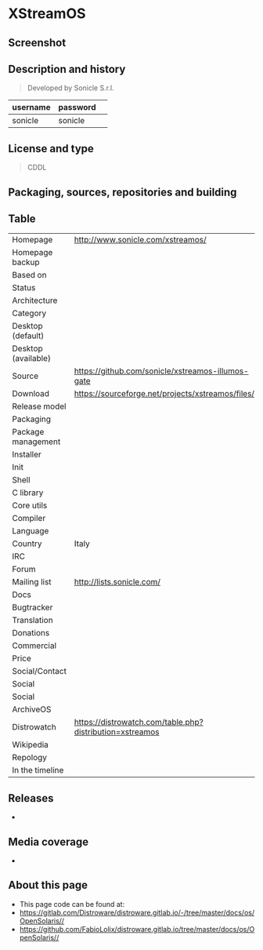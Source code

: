 # XStreamOS

## Screenshot


## Description and history

>

> Developed by Sonicle S.r.l.

| username | password |  |
|----------|----------|--|
| sonicle | sonicle |  |


## License and type

> CDDL


## Packaging, sources, repositories and building

>


## Table

|                       |  |
|-----------------------|--|
| Homepage              | <http://www.sonicle.com/xstreamos/> |
| Homepage backup       |  |
| Based on              |  |
| Status                |  |
| Architecture          |  |
| Category              |  |
| Desktop (default)     |  |
| Desktop (available)   |  |
| Source                | <https://github.com/sonicle/xstreamos-illumos-gate> |
| Download              | <https://sourceforge.net/projects/xstreamos/files/> |
| Release model         |  |
| Packaging             |  |
| Package management    |  |
| Installer             |  |
| Init                  |  |
| Shell                 |  |
| C library             |  |
| Core utils            |  |
| Compiler              |  |
| Language              |  |
| Country               | Italy |
| IRC                   |  |
| Forum                 |  |
| Mailing list          | <http://lists.sonicle.com/> |
| Docs                  |  |
| Bugtracker            |  |
| Translation           |  |
| Donations             |  |
| Commercial            |  |
| Price                 |  |
| Social/Contact        |  |
| Social                |  |
| Social                |  |
| ArchiveOS             |  |
| Distrowatch           | <https://distrowatch.com/table.php?distribution=xstreamos> |
| Wikipedia             |  |
| Repology              |  |
| In the timeline       |  |


## Releases

* 


## Media coverage

* 


## About this page

* This page code can be found at:
* <https://gitlab.com/Distroware/distroware.gitlab.io/-/tree/master/docs/os/OpenSolaris//>
* <https://github.com/FabioLolix/distroware.gitlab.io/tree/master/docs/os/OpenSolaris//>
